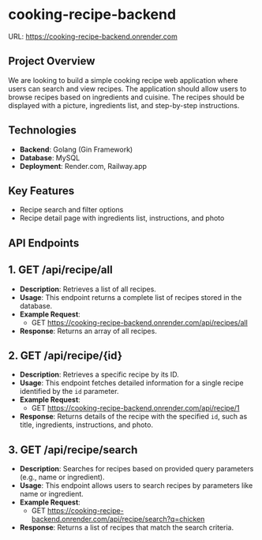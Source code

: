 # cooking-recipe-backend
URL: https://cooking-recipe-backend.onrender.com

## Project Overview
We are looking to build a simple cooking recipe web application where users can search and view recipes. The application should allow users to browse recipes based on ingredients and cuisine. The recipes should be displayed with a picture, ingredients list, and step-by-step instructions.

## Technologies
- **Backend**: Golang (Gin Framework)
- **Database**: MySQL
- **Deployment**: Render.com, Railway.app

## Key Features
- Recipe search and filter options
- Recipe detail page with ingredients list, instructions, and photo

## API Endpoints
## 1. **GET /api/recipe/all**
- **Description**: Retrieves a list of all recipes.
- **Usage**: This endpoint returns a complete list of recipes stored in the database.
- **Example Request**:
    - GET https://cooking-recipe-backend.onrender.com/api/recipes/all
- **Response**: Returns an array of all recipes.

## 2. **GET /api/recipe/{id}**
- **Description**: Retrieves a specific recipe by its ID.
- **Usage**: This endpoint fetches detailed information for a single recipe identified by the `id` parameter.
- **Example Request**:
    - GET https://cooking-recipe-backend.onrender.com/api/recipe/1
- **Response**: Returns details of the recipe with the specified `id`, such as title, ingredients, instructions, and photo.

## 3. **GET /api/recipe/search**
- **Description**: Searches for recipes based on provided query parameters (e.g., name or ingredient).
- **Usage**: This endpoint allows users to search recipes by parameters like name or ingredient.
- **Example Request**:
    - GET https://cooking-recipe-backend.onrender.com/api/recipe/search?q=chicken
- **Response**: Returns a list of recipes that match the search criteria.
